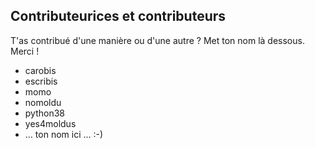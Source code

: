 Contributeurices et contributeurs
---------------------------------

T'as contribué d'une manière ou d'une autre ? Met ton nom là dessous.
Merci !

* carobis
* escribis
* momo
* nomoldu
* python38
* yes4moldus
* ... ton nom ici ... :-)